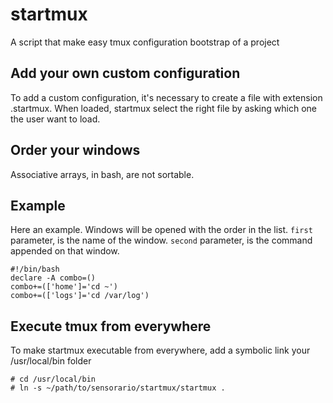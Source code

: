 # startmux

A script that make easy tmux configuration bootstrap of a project

## Add your own custom configuration

To add a custom configuration, it's necessary to create a file with extension .startmux. When loaded, startmux select the right file by asking which one the user want to load.

## Order your windows

Associative arrays, in bash, are not sortable.

## Example

Here an example. Windows will be opened with the order in the list. `first` parameter, is the name of the window. `second` parameter, is the command appended on that window.

    #!/bin/bash
    declare -A combo=()
    combo+=(['home']='cd ~')
    combo+=(['logs']='cd /var/log')

## Execute tmux from everywhere

To make startmux executable from everywhere, add a symbolic link your /usr/local/bin folder

    # cd /usr/local/bin
    # ln -s ~/path/to/sensorario/startmux/startmux .
